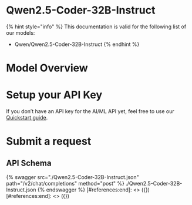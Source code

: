 [#references:start]: <> ({ "template": "openapi" })
[#references:start]: <> ({ "template": "openapi" })
# Qwen2.5-Coder-32B-Instruct

{% hint style="info" %}
This documentation is valid for the following list of our models:
* Qwen/Qwen2.5-Coder-32B-Instruct
{% endhint %}

# Model Overview


# Setup your API Key
If you don’t have an API key for the AI/ML API yet, feel free to use our [Quickstart guide](https://docs.aimlapi.com/quickstart/setting-up).

# Submit a request
## API Schema
{% swagger src="./Qwen2.5-Coder-32B-Instruct.json" path="/v2/chat/completions" method="post" %}
./Qwen2.5-Coder-32B-Instruct.json
{% endswagger %}
[#references:end]: <> ({})
[#references:end]: <> ({})